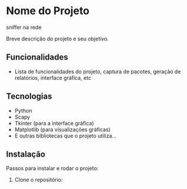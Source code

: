 # Nome do Projeto
sniffer na rede

Breve descrição do projeto e seu objetivo.

## Funcionalidades

- Lista de funcionalidades do projeto, captura de pacotes, geração de relatórios, interface gráfica, etc

## Tecnologias

- Python
- Scapy
- Tkinter (para a interface gráfica)
- Matplotlib (para visualizações gráficas)
- E outras bibliotecas que o projeto utiliza...

## Instalação

Passos para instalar e rodar o projeto:

1. Clone o repositório:
 
